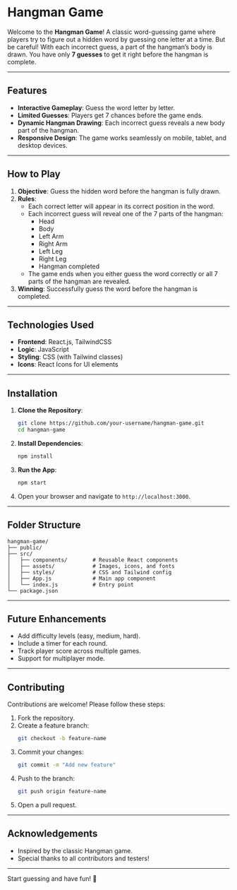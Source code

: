 # Hangman Game

Welcome to the **Hangman Game**! A classic word-guessing game where players try to figure out a hidden word by guessing one letter at a time. But be careful! With each incorrect guess, a part of the hangman’s body is drawn. You have only **7 guesses** to get it right before the hangman is complete.

---

## Features

- **Interactive Gameplay**: Guess the word letter by letter.
- **Limited Guesses**: Players get 7 chances before the game ends.
- **Dynamic Hangman Drawing**: Each incorrect guess reveals a new body part of the hangman.
- **Responsive Design**: The game works seamlessly on mobile, tablet, and desktop devices.

---

## How to Play

1. **Objective**: Guess the hidden word before the hangman is fully drawn.
2. **Rules**:
   - Each correct letter will appear in its correct position in the word.
   - Each incorrect guess will reveal one of the 7 parts of the hangman:
     - Head
     - Body
     - Left Arm
     - Right Arm
     - Left Leg
     - Right Leg
     - Hangman completed
   - The game ends when you either guess the word correctly or all 7 parts of the hangman are revealed.
3. **Winning**: Successfully guess the word before the hangman is completed.

---

## Technologies Used

- **Frontend**: React.js, TailwindCSS
- **Logic**: JavaScript
- **Styling**: CSS (with Tailwind classes)
- **Icons**: React Icons for UI elements

---

## Installation

1. **Clone the Repository**:

   ```bash
   git clone https://github.com/your-username/hangman-game.git
   cd hangman-game
   ```

2. **Install Dependencies**:

   ```bash
   npm install
   ```

3. **Run the App**:

   ```bash
   npm start
   ```

4. Open your browser and navigate to `http://localhost:3000`.

---

## Folder Structure

```
hangman-game/
├── public/
├── src/
│   ├── components/        # Reusable React components
│   ├── assets/            # Images, icons, and fonts
│   ├── styles/            # CSS and Tailwind config
│   ├── App.js             # Main app component
│   └── index.js           # Entry point
└── package.json
```

---

## Future Enhancements

- Add difficulty levels (easy, medium, hard).
- Include a timer for each round.
- Track player score across multiple games.
- Support for multiplayer mode.

---

## Contributing

Contributions are welcome! Please follow these steps:

1. Fork the repository.
2. Create a feature branch:
   ```bash
   git checkout -b feature-name
   ```
3. Commit your changes:
   ```bash
   git commit -m "Add new feature"
   ```
4. Push to the branch:
   ```bash
   git push origin feature-name
   ```
5. Open a pull request.

---


## Acknowledgements

- Inspired by the classic Hangman game.
- Special thanks to all contributors and testers!

---

Start guessing and have fun! 🎉
